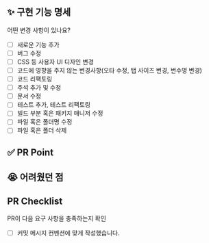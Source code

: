 <!-- PR의 제목은 "[#이슈번호] 이슈이름" 으로 작성 -->

## ✨ 구현 기능 명세
어떤 변경 사항이 있나요?

- [ ] 새로운 기능 추가
- [ ] 버그 수정
- [ ] CSS 등 사용자 UI 디자인 변경
- [ ] 코드에 영향을 주지 않는 변경사항(오타 수정, 탭 사이즈 변경, 변수명 변경)
- [ ] 코드 리팩토링
- [ ] 주석 추가 및 수정
- [ ] 문서 수정
- [ ] 테스트 추가, 테스트 리팩토링
- [ ] 빌드 부분 혹은 패키지 매니저 수정
- [ ] 파일 혹은 폴더명 수정
- [ ] 파일 혹은 폴더 삭제

<!-- 해당 이슈에서 구현한 기능을 간단하게 작성 -->

## ✅ PR Point

<!-- 코드리뷰를 받고 싶은 부분, 새로운 지식을 얻게 된 부분 등등 공유하고 싶은 점을 작성 -->

## 😭 어려웠던 점

<!-- 해결하기 어려웠거나 시간이 오래 걸린 부분 작성 -->

## PR Checklist
PR이 다음 요구 사항을 충족하는지 확인

- [ ] 커밋 메시지 컨벤션에 맞게 작성했습니다. 
